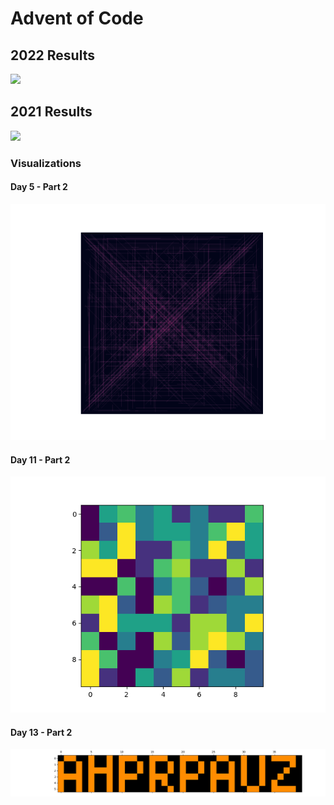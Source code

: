 # Advent of Code

## 2022 Results

![](https://img.shields.io/badge/stars%20⭐-10-yellow#22)

## 2021 Results

![](https://img.shields.io/badge/stars%20⭐-30-yellow)

### Visualizations

#### Day 5 - Part 2

![](https://github.com/flomero/AoC/blob/main/2021/5/img.png?raw=true)

#### Day 11 - Part 2

![](https://github.com/flomero/AoC/blob/main/2021/11/animation.gif?raw=true)

#### Day 13 - Part 2

![](https://github.com/flomero/AoC/blob/main/2021/13/img.png?raw=true)
